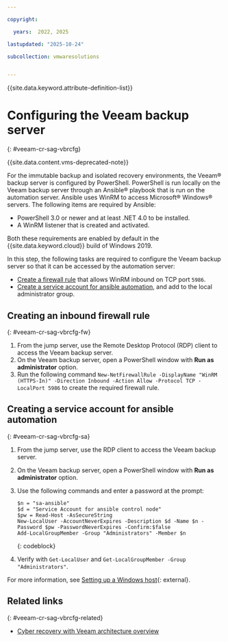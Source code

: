 ```yaml
---

copyright:

  years:  2022, 2025

lastupdated: "2025-10-24"

subcollection: vmwaresolutions


---
```


{{site.data.keyword.attribute-definition-list}}

# Configuring the Veeam backup server
{: #veeam-cr-sag-vbrcfg}

{{site.data.content.vms-deprecated-note}}

For the immutable backup and isolated recovery environments, the Veeam® backup server is configured by PowerShell. PowerShell is run locally on the Veeam backup server through an Ansible® playbook that is run on the automation server. Ansible uses WinRM to access Microsoft® Windows® servers. The following items are required by Ansible:

* PowerShell 3.0 or newer and at least .NET 4.0 to be installed.
* A WinRM listener that is created and activated.

Both these requirements are enabled by default in the {{site.data.keyword.cloud}} build of Windows 2019.

In this step, the following tasks are required to configure the Veeam backup server so that it can be accessed by the automation server:

* [Create a firewall rule](#veeam-cr-sag-vbrcfg-fw) that allows WinRM inbound on TCP port `5986`.
* [Create a service account for ansible automation](#veeam-cr-sag-vbrcfg-sa), and add to the local administrator group.

## Creating an inbound firewall rule
{: #veeam-cr-sag-vbrcfg-fw}

1. From the jump server, use the Remote Desktop Protocol (RDP) client to access the Veeam backup server.
2. On the Veeam backup server, open a PowerShell window with **Run as administrator** option.
3. Run the following command `New-NetFirewallRule -DisplayName "WinRM (HTTPS-In)" -Direction Inbound -Action Allow -Protocol TCP -LocalPort 5986` to create the required firewall rule.

## Creating a service account for ansible automation
{: #veeam-cr-sag-vbrcfg-sa}

1. From the jump server, use the RDP client to access the Veeam backup server.
2. On the Veeam backup server, open a PowerShell window with **Run as administrator** option.
3. Use the following commands and enter a password at the prompt:

   ```text
   $n = "sa-ansible"
   $d = "Service Account for ansible control node"
   $pw = Read-Host -AsSecureString
   New-LocalUser -AccountNeverExpires -Description $d -Name $n -Password $pw -PasswordNeverExpires -Confirm:$false
   Add-LocalGroupMember -Group "Administrators" -Member $n
   ```
   {: codeblock}

4. Verify with `Get-LocalUser` and `Get-LocalGroupMember -Group "Administrators"`.

For more information, see [Setting up a Windows host](https://docs.ansible.com/ansible/latest/os_guide/windows_setup.html){: external}.

## Related links
{: #veeam-cr-sag-vbrcfg-related}

* [Cyber recovery with Veeam architecture overview](/docs/vmwaresolutions?topic=vmwaresolutions-veeam-cr-sa-overview)

